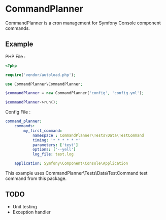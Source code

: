 # CommandPlanner

CommandPlanner is a cron management for Symfony Console component commands.

## Example

PHP File :

```php
<?php

require('vendor/autoload.php');

use CommandPlanner\CommandPlanner;

$commandPlanner = new CommandPlanner('config', 'config.yml');

$commandPlanner->run();
```

Config File :

```yml
command_planner:
    commands:
        my_first_command:
            namespace : CommandPlanner\Tests\Data\TestCommand
            timing: '* * * * * *'
            parameters: ['test']
            options: ['--yell']
            log_file: test.log

    application: Symfony\Component\Console\Application

```

This example uses CommandPlanner\Tests\Data\TestCommand test command from this package.

## TODO

* Unit testing
* Exception handler
